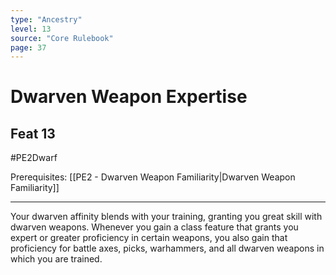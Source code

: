 ```yaml
---
type: "Ancestry"
level: 13
source: "Core Rulebook"
page: 37
---
```

# Dwarven Weapon Expertise
## Feat 13
#PE2Dwarf

Prerequisites: [[PE2 - Dwarven Weapon Familiarity|Dwarven Weapon Familiarity]]

----
Your dwarven affinity blends with your training, granting you great skill with dwarven weapons. Whenever you gain a class feature that grants you expert or greater proficiency in certain weapons, you also gain that proficiency for battle axes, picks, warhammers, and all dwarven weapons in which you are trained.